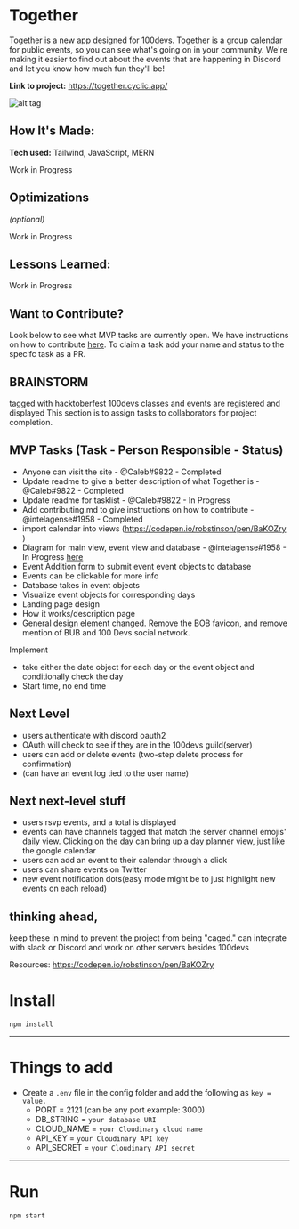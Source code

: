 # Together
Together is a new app designed for 100devs. Together is a group calendar for public events, so you can see what's going on in your community. We're making it easier to find out about the events that are happening in Discord and let you know how much fun they'll be!

**Link to project:** https://together.cyclic.app/

![alt tag](https://i.ibb.co/vVH3qjx/Screen-Shot-2022-11-05-at-12-13-17-PM.png)

## How It's Made:

**Tech used:** Tailwind, JavaScript, MERN

Work in Progress

## Optimizations
*(optional)*

Work in Progress

## Lessons Learned:

Work in Progress

## Want to Contribute?

Look below to see what MVP tasks are currently open. We have instructions on how to contribute [here](https://github.com/Caleb-Cohen/Together/blob/main/CONTRIBUTING.md). To claim a task add your name and status to the specifc task as a PR. 

## BRAINSTORM

tagged with hacktoberfest
100devs classes and events are registered and displayed
This section is to assign tasks to collaborators for project completion.

## MVP Tasks (Task - Person Responsible - Status)
- Anyone can visit the site - @Caleb#9822 - Completed
- Update readme to give a better description of what Together is - @Caleb#9822 - Completed
- Update readme for tasklist - @Caleb#9822 - In Progress
- Add contributing.md to give instructions on how to contribute - @intelagense#1958 - Completed
- import calendar into views (https://codepen.io/robstinson/pen/BaKOZry )
- Diagram for main view, event view and database - @intelagense#1958 - In Progress [here](https://cdn.discordapp.com/attachments/1038482732633825442/1038547318103867514/image.png)
- Event Addition form to submit event event objects to database
- Events can be clickable for more info
- Database takes in event objects
- Visualize event objects for corresponding days
- Landing page design
- How it works/description page
- General design element changed. Remove the BOB favicon, and remove mention of BUB and 100 Devs social network.

Implement
- take either the date object for each day or the event object and conditionally check the day
- Start time, no end time

## Next Level 

- users authenticate with discord oauth2 
- OAuth will check to see if they are in the 100devs guild(server)
- users can add or delete events (two-step delete process for confirmation)
- (can have an event log tied to the user name)

## Next next-level stuff
- users rsvp events, and a total is displayed
- events can have channels tagged that match the server channel emojis' daily view. Clicking on the day can bring up a day planner view, just like the google calendar
- users can add an event to their calendar through a click
- users can share events on Twitter
- new event notification dots(easy mode might be to just highlight new events on each reload)

## thinking ahead,
keep these in mind to prevent the project from being "caged."
can integrate with slack or Discord and work on other servers besides 100devs

Resources:
https://codepen.io/robstinson/pen/BaKOZry 

# Install

`npm install`

---

# Things to add

- Create a `.env` file in the config folder and add the following as `key = value.`
  - PORT = 2121 (can be any port example: 3000)
  - DB_STRING = `your database URI`
  - CLOUD_NAME = `your Cloudinary cloud name`
  - API_KEY = `your Cloudinary API key`
  - API_SECRET = `your Cloudinary API secret`

---

# Run

`npm start`

